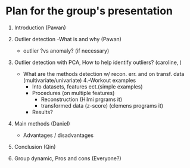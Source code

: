 # Plan for the group's presentation


1. Introduction (Pawan)

2. Outlier detection -What is and why (Pawan)
   - outlier ?vs anomaly? (if necessary)
3. Outlier detection with PCA, How to help identify outliers? (caroline, )
   - What are the methods
     detection w/ recon. err. and on transf. data (multivariate/univariate)
4.-Workout examples
     - Into datasets, features ect.(simple examples)
     - Procedures (on multiple features)
        - Reconstruction (Hilmi prgrams it)
        - transformed data (z-score) (clemens programs it)
     - Results?

5. Main methods (Daniel)
   - Advantages / disadvantages
  
6. Conclusion (Qin)


7. Group dynamic, Pros and cons (Everyone?)
